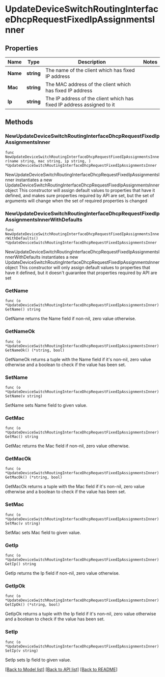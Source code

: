 # UpdateDeviceSwitchRoutingInterfaceDhcpRequestFixedIpAssignmentsInner

## Properties

Name | Type | Description | Notes
------------ | ------------- | ------------- | -------------
**Name** | **string** | The name of the client which has fixed IP address | 
**Mac** | **string** | The MAC address of the client which has fixed IP address | 
**Ip** | **string** | The IP address of the client which has fixed IP address assigned to it | 

## Methods

### NewUpdateDeviceSwitchRoutingInterfaceDhcpRequestFixedIpAssignmentsInner

`func NewUpdateDeviceSwitchRoutingInterfaceDhcpRequestFixedIpAssignmentsInner(name string, mac string, ip string, ) *UpdateDeviceSwitchRoutingInterfaceDhcpRequestFixedIpAssignmentsInner`

NewUpdateDeviceSwitchRoutingInterfaceDhcpRequestFixedIpAssignmentsInner instantiates a new UpdateDeviceSwitchRoutingInterfaceDhcpRequestFixedIpAssignmentsInner object
This constructor will assign default values to properties that have it defined,
and makes sure properties required by API are set, but the set of arguments
will change when the set of required properties is changed

### NewUpdateDeviceSwitchRoutingInterfaceDhcpRequestFixedIpAssignmentsInnerWithDefaults

`func NewUpdateDeviceSwitchRoutingInterfaceDhcpRequestFixedIpAssignmentsInnerWithDefaults() *UpdateDeviceSwitchRoutingInterfaceDhcpRequestFixedIpAssignmentsInner`

NewUpdateDeviceSwitchRoutingInterfaceDhcpRequestFixedIpAssignmentsInnerWithDefaults instantiates a new UpdateDeviceSwitchRoutingInterfaceDhcpRequestFixedIpAssignmentsInner object
This constructor will only assign default values to properties that have it defined,
but it doesn't guarantee that properties required by API are set

### GetName

`func (o *UpdateDeviceSwitchRoutingInterfaceDhcpRequestFixedIpAssignmentsInner) GetName() string`

GetName returns the Name field if non-nil, zero value otherwise.

### GetNameOk

`func (o *UpdateDeviceSwitchRoutingInterfaceDhcpRequestFixedIpAssignmentsInner) GetNameOk() (*string, bool)`

GetNameOk returns a tuple with the Name field if it's non-nil, zero value otherwise
and a boolean to check if the value has been set.

### SetName

`func (o *UpdateDeviceSwitchRoutingInterfaceDhcpRequestFixedIpAssignmentsInner) SetName(v string)`

SetName sets Name field to given value.


### GetMac

`func (o *UpdateDeviceSwitchRoutingInterfaceDhcpRequestFixedIpAssignmentsInner) GetMac() string`

GetMac returns the Mac field if non-nil, zero value otherwise.

### GetMacOk

`func (o *UpdateDeviceSwitchRoutingInterfaceDhcpRequestFixedIpAssignmentsInner) GetMacOk() (*string, bool)`

GetMacOk returns a tuple with the Mac field if it's non-nil, zero value otherwise
and a boolean to check if the value has been set.

### SetMac

`func (o *UpdateDeviceSwitchRoutingInterfaceDhcpRequestFixedIpAssignmentsInner) SetMac(v string)`

SetMac sets Mac field to given value.


### GetIp

`func (o *UpdateDeviceSwitchRoutingInterfaceDhcpRequestFixedIpAssignmentsInner) GetIp() string`

GetIp returns the Ip field if non-nil, zero value otherwise.

### GetIpOk

`func (o *UpdateDeviceSwitchRoutingInterfaceDhcpRequestFixedIpAssignmentsInner) GetIpOk() (*string, bool)`

GetIpOk returns a tuple with the Ip field if it's non-nil, zero value otherwise
and a boolean to check if the value has been set.

### SetIp

`func (o *UpdateDeviceSwitchRoutingInterfaceDhcpRequestFixedIpAssignmentsInner) SetIp(v string)`

SetIp sets Ip field to given value.



[[Back to Model list]](../README.md#documentation-for-models) [[Back to API list]](../README.md#documentation-for-api-endpoints) [[Back to README]](../README.md)


